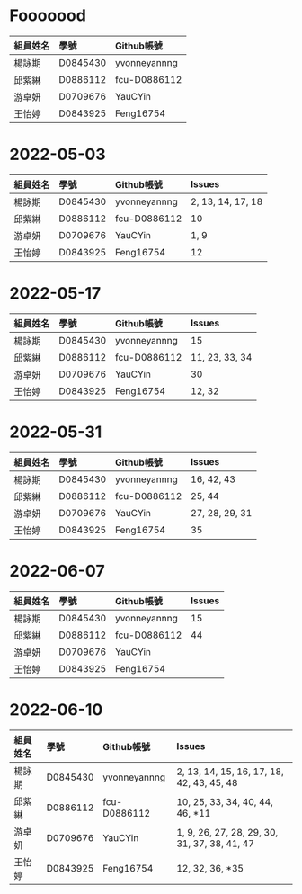# Fooooood
|組員姓名|學號|Github帳號|
|:-------------|:-------------|:-----|
|楊詠期|D0845430|yvonneyannng|
|邱紫綝|D0886112|fcu-D0886112|
|游卓妍|D0709676|YauCYin|
|王怡婷|D0843925|Feng16754|

# 2022-05-03
|組員姓名|學號|Github帳號|Issues|
|:-------------|:-------------|:-----|:-----|
|楊詠期|D0845430|yvonneyannng|2, 13, 14, 17, 18|
|邱紫綝|D0886112|fcu-D0886112|10|
|游卓妍|D0709676|YauCYin|1, 9|
|王怡婷|D0843925|Feng16754|12|

# 2022-05-17
|組員姓名|學號|Github帳號|Issues|
|:-------------|:-------------|:-----|:-----|
|楊詠期|D0845430|yvonneyannng|15|
|邱紫綝|D0886112|fcu-D0886112|11, 23, 33, 34|
|游卓妍|D0709676|YauCYin|30|
|王怡婷|D0843925|Feng16754|12, 32|

# 2022-05-31
|組員姓名|學號|Github帳號|Issues|
|:-------------|:-------------|:-----|:-----|
|楊詠期|D0845430|yvonneyannng|16, 42, 43|
|邱紫綝|D0886112|fcu-D0886112|25, 44|
|游卓妍|D0709676|YauCYin|27, 28, 29, 31|
|王怡婷|D0843925|Feng16754|35|

# 2022-06-07
|組員姓名|學號|Github帳號|Issues|
|:-------------|:-------------|:-----|:-----|
|楊詠期|D0845430|yvonneyannng|15|
|邱紫綝|D0886112|fcu-D0886112|44|
|游卓妍|D0709676|YauCYin||
|王怡婷|D0843925|Feng16754||

# 2022-06-10
|組員姓名|學號|Github帳號|Issues|
|:-------------|:-------------|:-----|:-----|
|楊詠期|D0845430|yvonneyannng|2, 13, 14, 15, 16, 17, 18, 42, 43, 45, 48|
|邱紫綝|D0886112|fcu-D0886112|10, 25, 33, 34, 40, 44, 46, *11|
|游卓妍|D0709676|YauCYin|1, 9, 26, 27, 28, 29, 30, 31, 37, 38, 41, 47|
|王怡婷|D0843925|Feng16754|12, 32, 36, *35|
